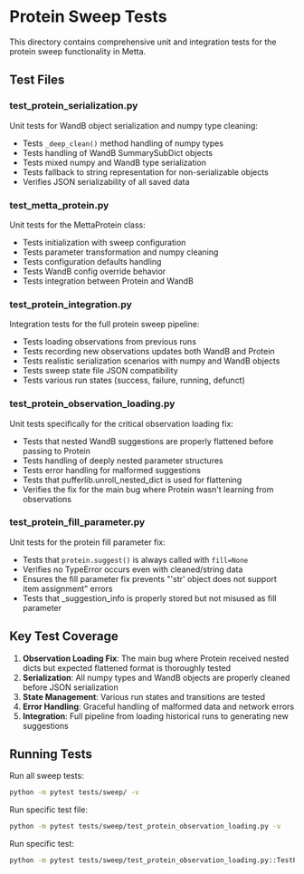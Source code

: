 # Protein Sweep Tests

This directory contains comprehensive unit and integration tests for the protein sweep functionality in Metta.

## Test Files

### test_protein_serialization.py
Unit tests for WandB object serialization and numpy type cleaning:
- Tests `_deep_clean()` method handling of numpy types
- Tests handling of WandB SummarySubDict objects
- Tests mixed numpy and WandB type serialization
- Tests fallback to string representation for non-serializable objects
- Verifies JSON serializability of all saved data

### test_metta_protein.py
Unit tests for the MettaProtein class:
- Tests initialization with sweep configuration
- Tests parameter transformation and numpy cleaning
- Tests configuration defaults handling
- Tests WandB config override behavior
- Tests integration between Protein and WandB

### test_protein_integration.py
Integration tests for the full protein sweep pipeline:
- Tests loading observations from previous runs
- Tests recording new observations updates both WandB and Protein
- Tests realistic serialization scenarios with numpy and WandB objects
- Tests sweep state file JSON compatibility
- Tests various run states (success, failure, running, defunct)

### test_protein_observation_loading.py
Unit tests specifically for the critical observation loading fix:
- Tests that nested WandB suggestions are properly flattened before passing to Protein
- Tests handling of deeply nested parameter structures
- Tests error handling for malformed suggestions
- Tests that pufferlib.unroll_nested_dict is used for flattening
- Verifies the fix for the main bug where Protein wasn't learning from observations

### test_protein_fill_parameter.py
Unit tests for the protein fill parameter fix:
- Tests that `protein.suggest()` is always called with `fill=None`
- Verifies no TypeError occurs even with cleaned/string data
- Ensures the fill parameter fix prevents "'str' object does not support item assignment" errors
- Tests that _suggestion_info is properly stored but not misused as fill parameter

## Key Test Coverage

1. **Observation Loading Fix**: The main bug where Protein received nested dicts but expected flattened format is thoroughly tested
2. **Serialization**: All numpy types and WandB objects are properly cleaned before JSON serialization
3. **State Management**: Various run states and transitions are tested
4. **Error Handling**: Graceful handling of malformed data and network errors
5. **Integration**: Full pipeline from loading historical runs to generating new suggestions

## Running Tests

Run all sweep tests:
```bash
python -m pytest tests/sweep/ -v
```

Run specific test file:
```bash
python -m pytest tests/sweep/test_protein_observation_loading.py -v
```

Run specific test:
```bash
python -m pytest tests/sweep/test_protein_observation_loading.py::TestProteinObservationLoading::test_observation_loading_flattens_nested_suggestions -v
```

